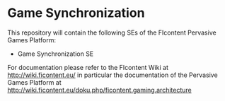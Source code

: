 Game Synchronization
============================================
This repository will contain the following SEs of the FIcontent Pervasive Games Platform:
  * Game Synchronization SE 
  
For documentation please refer to the FIcontent Wiki at http://wiki.ficontent.eu/ in particular
the documentation of the Pervasive Games Platform at http://wiki.ficontent.eu/doku.php/ficontent.gaming.architecture
